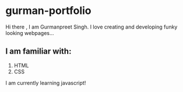 # gurman-portfolio

Hi there , I am Gurmanpreet Singh. I love creating and developing funky looking webpages...

## I am familiar with:

1. HTML
1. CSS

I am currently learning javascript!
